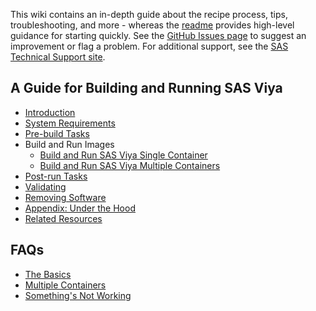 This wiki contains an in-depth guide about the recipe process, tips, troubleshooting, and more - whereas the [readme](https://github.com/sassoftware/sas-container-recipes/blob/master/README.md) provides high-level guidance for starting quickly. See the [GitHub Issues page](https://github.com/sassoftware/sas-container-recipes/issues) to suggest an improvement or flag a problem. For additional support, see the [SAS Technical Support site](https://support.sas.com/en/technical-support.html).

## A Guide for Building and Running SAS Viya

- [Introduction](https://gitlab.sas.com/sassoftware/sas-container-recipes/wikis/Introduction)
- [System Requirements](https://gitlab.sas.com/sassoftware/sas-container-recipes/wikis/System-Requirements)
- [Pre-build Tasks](https://gitlab.sas.com/sassoftware/sas-container-recipes/wikis/Pre-build-Tasks)
- Build and Run Images
  - [Build and Run SAS Viya Single Container](/Build-and-Run-SAS-Viya-Single-Container)
  - [Build and Run SAS Viya Multiple Containers](/Build-and-Run-SAS-Viya-Multiple-Containers)
- [Post-run Tasks](https://gitlab.sas.com/sassoftware/sas-container-recipes/wikis/Post-run-Tasks)
- [Validating](https://gitlab.sas.com/sassoftware/sas-container-recipes/wikis/validating)
- [Removing Software](https://gitlab.sas.com/sassoftware/sas-container-recipes/wikis/Removing-Software)
- [Appendix: Under the Hood](https://gitlab.sas.com/sassoftware/sas-container-recipes/wikis/Appendix:-Under-the-Hood)
- [Related Resources](https://gitlab.sas.com/sassoftware/sas-container-recipes/wikis/Related-Resources)

## FAQs

 - [The Basics](https://gitlab.sas.com/sassoftware/sas-container-recipes/wikis/The-Basics)
 - [Multiple Containers](https://gitlab.sas.com/sassoftware/sas-container-recipes/wikis/Multiple-Containers)
 - [Something's Not Working](https://gitlab.sas.com/sassoftware/sas-container-recipes/wikis/Something's-Not-Working)
